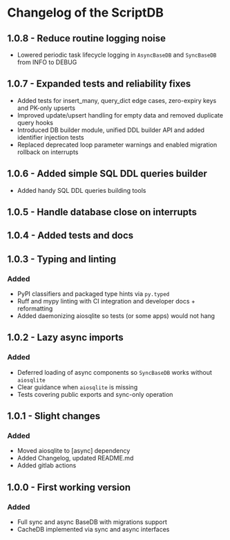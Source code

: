 # Changelog of the ScriptDB

## 1.0.8 - Reduce routine logging noise

- Lowered periodic task lifecycle logging in `AsyncBaseDB` and `SyncBaseDB` from INFO to DEBUG

## 1.0.7 - Expanded tests and reliability fixes

- Added tests for insert_many, query_dict edge cases, zero-expiry keys and PK-only upserts
- Improved update/upsert handling for empty data and removed duplicate query hooks
- Introduced DB builder module, unified DDL builder API and added identifier injection tests
- Replaced deprecated loop parameter warnings and enabled migration rollback on interrupts

## 1.0.6 - Added simple SQL DDL queries builder

- Added handy SQL DDL queries building tools
 
## 1.0.5 - Handle database close on interrupts

## 1.0.4 - Added tests and docs

## 1.0.3 - Typing and linting

### Added

* PyPI classifiers and packaged type hints via `py.typed`
* Ruff and mypy linting with CI integration and developer docs + reformatting
* Added daemonizing aiosqlite so tests (or some apps) would not hang

## 1.0.2 - Lazy async imports

### Added

* Deferred loading of async components so `SyncBaseDB` works without `aiosqlite`
* Clear guidance when `aiosqlite` is missing
* Tests covering public exports and sync-only operation

## 1.0.1 - Slight changes

### Added

* Moved aiosqlite to [async] dependency
* Added Changelog, updated README.md
* Added gitlab actions

## 1.0.0 - First working version

### Added

* Full sync and async BaseDB with migrations support
* CacheDB implemented via sync and async interfaces

